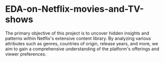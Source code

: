 # EDA-on-Netflix-movies-and-TV-shows
The primary objective of this project is to uncover hidden insights and patterns within Netflix's extensive content library. By analyzing various attributes such as genres, countries of origin, release years, and more, we aim to gain a comprehensive understanding of the platform's offerings and viewer preferences.

